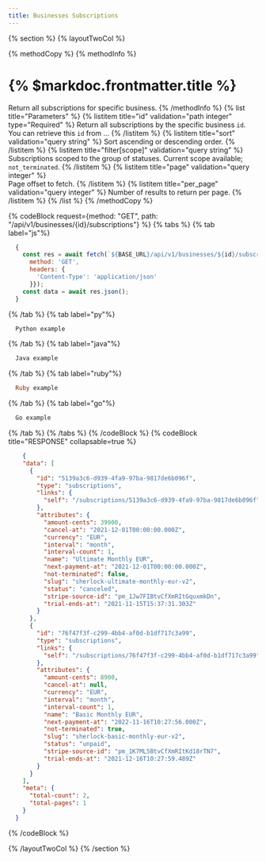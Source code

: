 ```yaml
---
title: Businesses Subscriptions
---
```

{% section %}
{% layoutTwoCol %}

{% methodCopy %}
{% methodInfo %}
  # {% $markdoc.frontmatter.title %}
  Return all subscriptions for specific business.
{% /methodInfo %}
{% list title="Parameters" %}
  {% listitem title="id" validation="path integer" type="Required" %}
  Return all subscriptions by the specific business `id`. You can retrieve this `id` from ...
  {% /listitem %}
  {% listitem title="sort" validation="query string" %}
  Sort ascending or descending order.
  {% /listitem %}
  {% listitem title="filter[scope]" validation="query string" %}
  Subscriptions scoped to the group of statuses. Current scope available; `not_terminated`.
  {% /listitem %}
  {% listitem title="page" validation="query integer" %}	
  Page offset to fetch.
  {% /listitem %}
  {% listitem title="per_page" validation="query integer" %}
  Number of results to return per page.
  {% /listitem %}
{% /list %}
{% /methodCopy %}

{% codeBlock request={method: "GET", path: "/api/v1/businesses/{id}/subscriptions"} %}
{% tabs %}
  {% tab label="js"%}
  ```js
    {
      const res = await fetch(`${BASE_URL}/api/v1/businesses/${id}/subscriptions`, {
        method: 'GET',
        headers: {
          'Content-Type': 'application/json'
        }});
      const data = await res.json();
    }
  ```
  {% /tab %}
  {% tab label="py"%}
  ```py
    Python example
  ```
  {% /tab %}
  {% tab label="java"%}
  ```java
    Java example
  ```
  {% /tab %}
  {% tab label="ruby"%}
  ```ruby
    Ruby example
  ```
  {% /tab %}
  {% tab label="go"%}
  ```go
    Go example
  ```
  {% /tab %}
{% /tabs %}
{% /codeBlock %}
{% codeBlock title="RESPONSE" collapsable=true %}
  ```json
      {
      "data": [
        {
          "id": "5139a3c6-d939-4fa9-97ba-9817de6b096f",
          "type": "subscriptions",
          "links": {
            "self": "/subscriptions/5139a3c6-d939-4fa9-97ba-9817de6b096f"
          },
          "attributes": {
            "amount-cents": 39900,
            "cancel-at": "2021-12-01T00:00:00.000Z",
            "currency": "EUR",
            "interval": "month",
            "interval-count": 1,
            "name": "Ultimate Monthly EUR",
            "next-payment-at": "2021-12-01T00:00:00.000Z",
            "not-terminated": false,
            "slug": "sherlock-ultimate-monthly-eur-v2",
            "status": "canceled",
            "stripe-source-id": "pm_1Jw7FIBtvCfXmRItGquxmkDn",
            "trial-ends-at": "2021-11-15T15:37:31.303Z"
          }
        },
        {
          "id": "76f47f3f-c299-4bb4-af0d-b1df717c3a99",
          "type": "subscriptions",
          "links": {
            "self": "/subscriptions/76f47f3f-c299-4bb4-af0d-b1df717c3a99"
          },
          "attributes": {
            "amount-cents": 8900,
            "cancel-at": null,
            "currency": "EUR",
            "interval": "month",
            "interval-count": 1,
            "name": "Basic Monthly EUR",
            "next-payment-at": "2022-11-16T10:27:56.000Z",
            "not-terminated": true,
            "slug": "sherlock-basic-monthly-eur-v2",
            "status": "unpaid",
            "stripe-source-id": "pm_1K7ML5BtvCfXmRItKd18rTN7",
            "trial-ends-at": "2021-12-16T10:27:59.489Z"
          }
        }
      ],
      "meta": {
        "total-count": 2,
        "total-pages": 1
      }
    }
  ```
{% /codeBlock %}  

{% /layoutTwoCol %}
{% /section %}